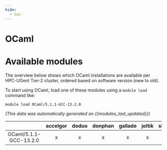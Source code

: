 ```yaml
---
hide:
  - toc
---
```


OCaml
=====

# Available modules


The overview below shows which OCaml installations are available per HPC-UGent Tier-2 cluster, ordered based on software version (new to old).

To start using OCaml, load one of these modules using a `module load` command like:

```shell
module load OCaml/5.1.1-GCC-13.2.0
```

*(This data was automatically generated on {{modules_last_updated}})*  

| |accelgor|doduo|donphan|gallade|joltik|shinx|skitty|
| :---: | :---: | :---: | :---: | :---: | :---: | :---: | :---: |
|OCaml/5.1.1-GCC-13.2.0|x|x|x|x|x|x|x|
